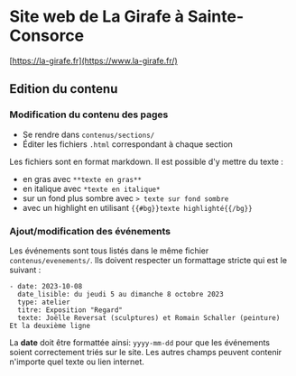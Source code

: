 # Site web de La Girafe à Sainte-Consorce
[https://la-girafe.fr](https://www.la-girafe.fr/)

## Edition du contenu
### Modification du contenu des pages
- Se rendre dans ```contenus/sections/```
- Éditer les fichiers ```.html``` correspondant à chaque section

Les fichiers sont en format markdown. Il est possible d'y mettre du texte : 
- en gras avec ```**texte en gras**```
- en italique avec ```*texte en italique*```
- sur un fond plus sombre avec ```> texte sur fond sombre```
- avec un highlight en utilisant ```{{#bg}}texte highlighté{{/bg}}```

### Ajout/modification des événements
Les événements sont tous listés dans le même fichier ```contenus/evenements/```. Ils doivent respecter un formattage stricte qui est le suivant : 
```
- date: 2023-10-08
  date_lisible: du jeudi 5 au dimanche 8 octobre 2023
  type: atelier
  titre: Exposition "Regard"
  texte: Joëlle Reversat (sculptures) et Romain Schaller (peinture)  Et la deuxième ligne
```
La **date** doit être formattée ainsi: ```yyyy-mm-dd``` pour que les événements soient correctement triés sur le site. 
Les autres champs peuvent contenir n'importe quel texte ou lien internet. 

